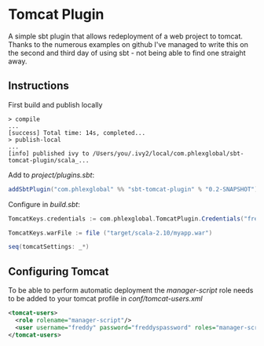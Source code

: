 
# Tomcat Plugin
A simple sbt plugin that allows redeployment of a web project to tomcat.
Thanks to the numerous examples on github I've managed to write this on the
second and third day of using sbt - not being able to find one straight away.

## Instructions

First build and publish locally
```
> compile
...
[success] Total time: 14s, completed...
> publish-local
...
[info] published ivy to /Users/you/.ivy2/local/com.phlexglobal/sbt-tomcat-plugin/scala_...
```

Add to *project/plugins.sbt*:
```scala
addSbtPlugin("com.phlexglobal" %% "sbt-tomcat-plugin" % "0.2-SNAPSHOT")
```

Configure in *build.sbt*:
```scala
TomcatKeys.credentials := com.phlexglobal.TomcatPlugin.Credentials("freddy", "freddyspassword")

TomcatKeys.warFile := file ("target/scala-2.10/myapp.war")

seq(tomcatSettings: _*)
```

## Configuring Tomcat
To be able to perform automatic deployment the *manager-script* role needs
to be added to your tomcat profile in *conf/tomcat-users.xml*
```xml
<tomcat-users>
  <role rolename="manager-script"/>
  <user username="freddy" password="freddyspassword" roles="manager-script"/>
</tomcat-users>
```

